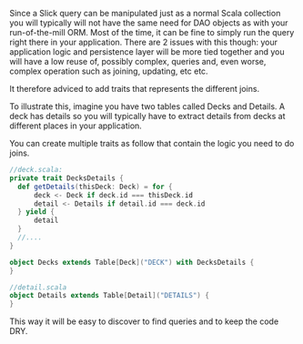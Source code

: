 
Since a Slick query can be manipulated just as a normal Scala collection you will typically will not have the same need for DAO objects as with your run-of-the-mill ORM. Most of the time, it can be fine to simply run the query right there in your application. There are 2 issues with this though: your application logic and persistence layer will be more tied together and you will have a low reuse of, possibly complex, queries and, even worse, complex operation such as joining, updating, etc etc.

It therefore adviced to add traits that represents the different joins. 

To illustrate this, imagine you have two tables called Decks and Details. A deck has details so you will typically have to extract details from decks at different places in your application. 

You can create multiple traits as follow that contain the logic you need to do joins. 


```scala
//deck.scala:
private trait DecksDetails {
  def getDetails(thisDeck: Deck) = for {
      deck <- Deck if deck.id === thisDeck.id
      detail <- Details if detail.id === deck.id
  } yield {
      detail
  }
  //....
}

object Decks extends Table[Deck]("DECK") with DecksDetails { 
}

//detail.scala
object Details extends Table[Detail]("DETAILS") { 
}
```

This way it will be easy to discover to find queries and to keep the code DRY.


